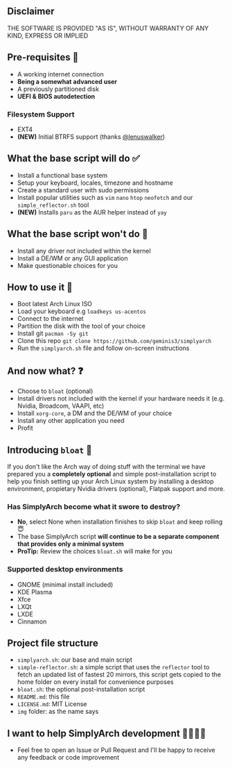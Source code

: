## Disclaimer
THE SOFTWARE IS PROVIDED "AS IS", WITHOUT WARRANTY OF ANY KIND,
EXPRESS OR IMPLIED
## Pre-requisites 🔎
- A working internet connection
- **Being a somewhat advanced user**
- A previously partitioned disk
- **UEFI & BIOS autodetection**
### Filesystem Support
- EXT4
- **(NEW)** Initial BTRFS support (thanks [@lenuswalker](https://github.com/lenuswalker))
## What the base script will do ✅
- Install a functional base system
- Setup your keyboard, locales, timezone and hostname
- Create a standard user with sudo permissions
- Install popular utilities such as `vim` `nano` `htop` `neofetch` and our `simple_reflector.sh` tool
- **(NEW)** Installs `paru` as the AUR helper instead of `yay`
## What the base script won't do 🚫
- Install any driver not included within the kernel
- Install a DE/WM or any GUI application
- Make questionable choices for you
## How to use it 📖
- Boot latest Arch Linux ISO
- Load your keyboard e.g `loadkeys us-acentos`
- Connect to the internet
- Partition the disk with the tool of your choice
- Install git `pacman -Sy git`
- Clone this repo `git clone https://github.com/geminis3/simplyarch`
- Run the `simplyarch.sh` file and follow on-screen instructions
## And now what? ❓
- Choose to `bloat` (optional)
- Install drivers not included with the kernel if your hardware needs it (e.g. Nvidia, Broadcom, VAAPI, etc)
- Install `xorg-core`, a DM and the DE/WM of your choice
- Install any other application you need
- Profit
## Introducing `bloat` 🐌
If you don't like the Arch way of doing stuff with the terminal we have prepared you a **completely optional** and simple post-installation script to help you finish setting up your Arch Linux system by installing a desktop environment, propietary Nvidia drivers (optional), Flatpak support and more.
### Has SimplyArch become what it swore to destroy?
- **No**, select None when installation finishes to skip `bloat` and keep rolling 😇
- The base SimplyArch script **will continue to be a separate component that provides only a minimal system**
- **ProTip:** Review the choices `bloat.sh` will make for you
### Supported desktop environments
- GNOME (minimal install included)
- KDE Plasma
- Xfce
- LXQt
- LXDE
- Cinnamon
## Project file structure
- `simplyarch.sh`: our base and main script
- `simple-reflector.sh`: a simple script that uses the `reflector` tool to fetch an updated list of fastest 20 mirrors, this script gets copied to the home folder on every install for convenience purposes
- `bloat.sh`: the optional post-installation script
- `README.md`: this file
- `LICENSE.md`: MIT License
- `img` folder: as the name says
## I want to help SimplyArch development 🙋‍♂️🙋‍♀️
- Feel free to open an Issue or Pull Request and I'll be happy to receive any feedback or code improvement
